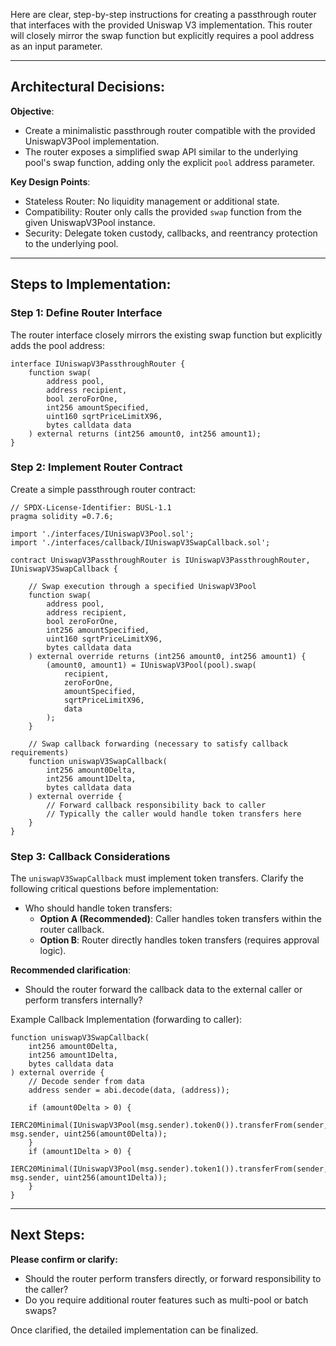Here are clear, step-by-step instructions for creating a passthrough router that interfaces with the provided Uniswap V3 implementation. This router will closely mirror the swap function but explicitly requires a pool address as an input parameter.

---

## Architectural Decisions:

**Objective**:  
- Create a minimalistic passthrough router compatible with the provided UniswapV3Pool implementation.
- The router exposes a simplified swap API similar to the underlying pool's swap function, adding only the explicit `pool` address parameter.

**Key Design Points**:  
- Stateless Router: No liquidity management or additional state.
- Compatibility: Router only calls the provided `swap` function from the given UniswapV3Pool instance.
- Security: Delegate token custody, callbacks, and reentrancy protection to the underlying pool.

---

## Steps to Implementation:

### Step 1: Define Router Interface

The router interface closely mirrors the existing swap function but explicitly adds the pool address:

```solidity
interface IUniswapV3PassthroughRouter {
    function swap(
        address pool,
        address recipient,
        bool zeroForOne,
        int256 amountSpecified,
        uint160 sqrtPriceLimitX96,
        bytes calldata data
    ) external returns (int256 amount0, int256 amount1);
}
```

### Step 2: Implement Router Contract

Create a simple passthrough router contract:

```solidity
// SPDX-License-Identifier: BUSL-1.1
pragma solidity =0.7.6;

import './interfaces/IUniswapV3Pool.sol';
import './interfaces/callback/IUniswapV3SwapCallback.sol';

contract UniswapV3PassthroughRouter is IUniswapV3PassthroughRouter, IUniswapV3SwapCallback {
    
    // Swap execution through a specified UniswapV3Pool
    function swap(
        address pool,
        address recipient,
        bool zeroForOne,
        int256 amountSpecified,
        uint160 sqrtPriceLimitX96,
        bytes calldata data
    ) external override returns (int256 amount0, int256 amount1) {
        (amount0, amount1) = IUniswapV3Pool(pool).swap(
            recipient,
            zeroForOne,
            amountSpecified,
            sqrtPriceLimitX96,
            data
        );
    }

    // Swap callback forwarding (necessary to satisfy callback requirements)
    function uniswapV3SwapCallback(
        int256 amount0Delta,
        int256 amount1Delta,
        bytes calldata data
    ) external override {
        // Forward callback responsibility back to caller
        // Typically the caller would handle token transfers here
    }
}
```

### Step 3: Callback Considerations

The `uniswapV3SwapCallback` must implement token transfers. Clarify the following critical questions before implementation:

- Who should handle token transfers:  
  - **Option A (Recommended)**: Caller handles token transfers within the router callback.
  - **Option B**: Router directly handles token transfers (requires approval logic).

**Recommended clarification**:
- Should the router forward the callback data to the external caller or perform transfers internally?

Example Callback Implementation (forwarding to caller):

```solidity
function uniswapV3SwapCallback(
    int256 amount0Delta,
    int256 amount1Delta,
    bytes calldata data
) external override {
    // Decode sender from data
    address sender = abi.decode(data, (address));

    if (amount0Delta > 0) {
        IERC20Minimal(IUniswapV3Pool(msg.sender).token0()).transferFrom(sender, msg.sender, uint256(amount0Delta));
    }
    if (amount1Delta > 0) {
        IERC20Minimal(IUniswapV3Pool(msg.sender).token1()).transferFrom(sender, msg.sender, uint256(amount1Delta));
    }
}
```

---

## Next Steps:

**Please confirm or clarify:**
- Should the router perform transfers directly, or forward responsibility to the caller?
- Do you require additional router features such as multi-pool or batch swaps?

Once clarified, the detailed implementation can be finalized.